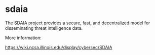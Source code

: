 # sdaia
The SDAIA project provides a secure, fast, and decentralized model for disseminating threat intelligence data.

More information:

https://wiki.ncsa.illinois.edu/display/cybersec/SDAIA
